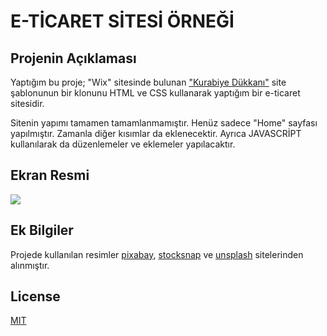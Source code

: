 # E-TİCARET SİTESİ ÖRNEĞİ

## Projenin Açıklaması

Yaptığım bu proje; "Wix" sitesinde bulunan ["Kurabiye Dükkanı"](https://www.wix.com/demone2/homemade-cookies-sto) site şablonunun bir klonunu HTML ve CSS kullanarak yaptığım bir e-ticaret sitesidir. 

Sitenin yapımı tamamen tamamlanmamıştır. Henüz sadece "Home" sayfası yapılmıştır. Zamanla diğer kısımlar da eklenecektir. Ayrıca JAVASCRİPT kullanılarak da düzenlemeler ve eklemeler yapılacaktır. 

## Ekran Resmi

![](gif.gif)

## Ek Bilgiler

Projede kullanılan resimler [pixabay](https://pixabay.com/), [stocksnap](https://stocksnap.io/) ve [unsplash](https://unsplash.com/) sitelerinden alınmıştır. 

## License

[MIT](https://choosealicense.com/licenses/mit/)